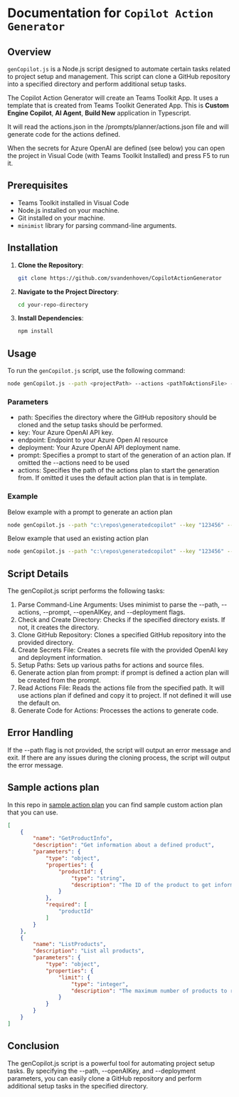# Documentation for `Copilot Action Generator`

## Overview

`genCopilot.js` is a Node.js script designed to automate certain tasks related to project setup and management. This script can clone a GitHub repository into a specified directory and perform additional setup tasks.

The Copilot Action Generator will create an Teams Toolkit App. It uses a template that is created from Teams Toolkit Generated App. This is **Custom Engine Copilot**, **AI Agent**, **Build New** application in Typescript.

It will read the actions.json in the /prompts/planner/actions.json file and will generate code for the actions defined.

When the secrets for Azure OpenAI are defined (see below) you can open the project in Visual Code (with Teams Toolkit Installed) and press F5 to run it.

## Prerequisites

- Teams Toolkit installed in Visual Code
- Node.js installed on your machine.
- Git installed on your machine.
- `minimist` library for parsing command-line arguments.

## Installation

1. **Clone the Repository**:

    ```sh
    git clone https://github.com/svandenhoven/CopilotActionGenerator
    ```

2. **Navigate to the Project Directory**:

    ```sh
    cd your-repo-directory
    ```

3. **Install Dependencies**:

    ```sh
    npm install
    ```

## Usage

To run the `genCopilot.js` script, use the following command:

```sh
node genCopilot.js --path <projectPath> --actions <pathToActionsFile> --key <yourOpenAIKey> --endpoint <yourEndpoint> --deployment <yourDeployment>
```

### Parameters

- path: Specifies the directory where the GitHub repository should be cloned and the setup tasks should be performed.
- key: Your Azure OpenAI API key.
- endpoint: Endpoint to your Azure Open AI resource
- deployment: Your Azure OpenAI API deployment name.
- prompt: Specifies a prompt to start of the generation of an action plan. If omitted the --actions need to be used
- actions: Specifies the path of the actions plan to start the generation from. If omitted it uses the default action plan that is in template.

### Example

Below example with a prompt to generate an action plan

```sh
node genCopilot.js --path "c:\repos\generatedcopilot" --key "123456" --endpoint https://sample.openai.azure.com --deployment gpt-4 --prompt "Can you make an actionplan to manage Products? It should be able to add, remove, list and search for products by name and id."
```

Below example that used an existing action plan

```sh
node genCopilot.js --path "c:\repos\generatedcopilot" --key "123456" --endpoint https://sample.openai.azure.com --deployment gpt-4 --actions "c:\samples\actionplan.json"
```

## Script Details

The genCopilot.js script performs the following tasks:

1. Parse Command-Line Arguments: Uses minimist to parse the --path, --actions, --prompt, --openAIKey, and --deployment flags.
1. Check and Create Directory: Checks if the specified directory exists. If not, it creates the directory.
1. Clone GitHub Repository: Clones a specified GitHub repository into the provided directory.
1. Create Secrets File: Creates a secrets file with the provided OpenAI key and deployment information.
1. Setup Paths: Sets up various paths for actions and source files.
1. Generate action plan from prompt: if prompt is defined a action plan will be created from the prompt.
1. Read Actions File: Reads the actions file from the specified path. It will use actions plan if defined and copy it to project. If not defined it will use the default on. 
1. Generate Code for Actions: Processes the actions to generate code.

## Error Handling

If the --path flag is not provided, the script will output an error message and exit.
If there are any issues during the cloning process, the script will output the error message.


## Sample actions plan

In this repo in [sample action plan](./sample/actions.lights.json) you can find sample custom action plan that you can use.

```json
[
    {
        "name": "GetProductInfo",
        "description": "Get information about a defined product",
        "parameters": {
            "type": "object",
            "properties": {
                "productId": {
                    "type": "string",
                    "description": "The ID of the product to get information about"
                }
            },
            "required": [
                "productId"
            ]
        }
    },
    {
        "name": "ListProducts",
        "description": "List all products",
        "parameters": {
            "type": "object",
            "properties": {
                "limit": {
                    "type": "integer",
                    "description": "The maximum number of products to return"
                }
            }
        }
    }
]
```

## Conclusion

The genCopilot.js script is a powerful tool for automating project setup tasks. By specifying the --path, --openAIKey, and --deployment parameters, you can easily clone a GitHub repository and perform additional setup tasks in the specified directory.
